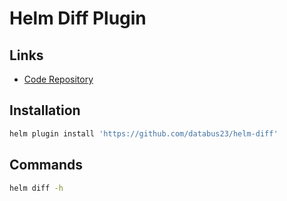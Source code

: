 # Helm Diff Plugin

## Links

- [Code Repository](https://github.com/databus23/helm-diff)

## Installation

```sh
helm plugin install 'https://github.com/databus23/helm-diff'
```

## Commands

```sh
helm diff -h
```

<!-- ## Usage

```sh
#

``` -->
